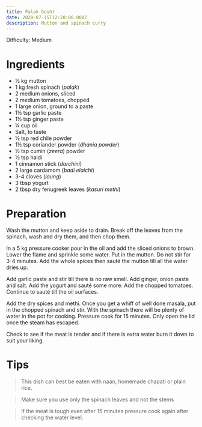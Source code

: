 ```yaml
---
title: Palak Gosht
date: 2020-07-15T12:28:00.000Z
description: Mutton and spinach curry
---
```


Difficulty: Medium  

# Ingredients
- ½ kg mutton
- 1 kg fresh spinach (_palak_)
- 2 medium onions, sliced
- 2 medium tomatoes, chopped
- 1 large onion, ground to a paste
- 1½ tsp garlic paste
- 1½ tsp ginger paste
- ¼ cup oil
- Salt, to taste
- ½ tsp red chile powder
- 1½ tsp coriander powder (_dhania powder_)
- ½ tsp cumin (_zeera_) powder
- ½ tsp haldi
- 1 cinnamon stick (_darchini_)
- 2 large cardamom (_badi elaichi_)
- 3-4 cloves (_laung_)
- 3 tbsp yogurt
- 2 tbsp dry fenugreek leaves (_kasuri methi_)

# Preparation

Wash the mutton and keep aside to drain. Break off the leaves from the spinach, wash and dry them, and then chop them.

In a 5 kg pressure cooker pour in the oil and add the sliced onions to brown. Lower the flame and sprinkle some water. Put in the mutton. Do not stir for 3-4 minutes. Add the whole spices then sauté the mutton till all the water dries up. 

Add garlic paste and stir till there is no raw smell. Add ginger, onion paste and salt. Add the yogurt and sauté some more. Add the chopped tomatoes. Continue to sauté till the oil surfaces.

Add the dry spices and methi. Once you get a whiff of well done masala, put in the chopped spinach and stir. With the spinach there will be plenty of water in the pot for cooking. Pressure cook for 15 minutes. Only open the lid once the steam has escaped.

Check to see if the meat is tender and if there is extra water burn it down to suit your liking.

# Tips
> This dish can best be eaten with naan, homemade chapati or plain rice.

> Make sure you use only the spinach leaves and not the stems

> If the meat is tough even after 15 minutes pressure cook again after checking the water level.
